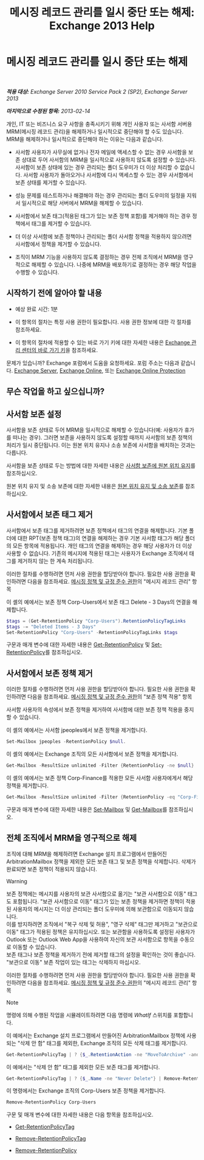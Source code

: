 ﻿---
title: '메시징 레코드 관리를 일시 중단 또는 해제: Exchange 2013 Help'
TOCTitle: 메시징 레코드 관리를 일시 중단 또는 해제
ms:assetid: 631191aa-3bba-4ebf-a727-c48ed2ebe176
ms:mtpsurl: https://technet.microsoft.com/ko-kr/library/Aa998580(v=EXCHG.150)
ms:contentKeyID: 52058086
ms.date: 05/22/2018
mtps_version: v=EXCHG.150
ms.translationtype: MT
---

# 메시징 레코드 관리를 일시 중단 또는 해제

 

_**적용 대상:** Exchange Server 2010 Service Pack 2 (SP2), Exchange Server 2013_

_**마지막으로 수정된 항목:** 2013-02-14_

개인, IT 또는 비즈니스 요구 사항을 충족시키기 위해 개인 사용자 또는 사서함 서버용 MRM(메시징 레코드 관리)을 해제하거나 일시적으로 중단해야 할 수도 있습니다. MRM을 해제하거나 일시적으로 중단해야 하는 이유는 다음과 같습니다.

  - 사서함 사용자가 사무실에 없거나 전자 메일에 액세스할 수 없는 경우 사서함을 보존 상대로 두어 사서함의 MRM을 일시적으로 사용하지 않도록 설정할 수 있습니다. 사서함이 보존 상태에 있는 경우 관리되는 폴더 도우미가 더 이상 처리할 수 없습니다. 사서함 사용자가 돌아오거나 사서함에 다시 액세스할 수 있는 경우 사서함에서 보존 상태를 제거할 수 있습니다.

  - 성능 문제를 테스트하거나 해결해야 하는 경우 관리되는 폴더 도우미의 일정을 지워서 일시적으로 해당 서버에서 MRM을 해제할 수 있습니다.

  - 사서함에서 보존 태그(적용된 태그가 있는 보존 정책 포함)를 제거해야 하는 경우 정책에서 태그를 제거할 수 있습니다.

  - 더 이상 사서함에 보존 정책이나 관리되는 폴더 사서함 정책을 적용하지 않으려면 사서함에서 정책을 제거할 수 있습니다.

  - 조직이 MRM 기능을 사용하지 않도록 결정하는 경우 전체 조직에서 MRM을 영구적으로 해제할 수 있습니다. 나중에 MRM을 배포하기로 결정하는 경우 해당 작업을 수행할 수 있습니다.

## 시작하기 전에 알아야 할 내용

  - 예상 완료 시간: 1분

  - 이 항목의 절차는 특정 사용 권한이 필요합니다. 사용 권한 정보에 대한 각 절차를 참조하세요.

  - 이 항목의 절차에 적용할 수 있는 바로 가기 키에 대한 자세한 내용은 [Exchange 관리 센터의 바로 가기 키](keyboard-shortcuts-in-the-exchange-admin-center-exchange-online-protection-help.md)을 참조하세요.

문제가 있습니까? Exchange 포럼에서 도움을 요청하세요. 포럼 주소는 다음과 같습니다. [Exchange Server](https://go.microsoft.com/fwlink/p/?linkid=60612), [Exchange Online](https://go.microsoft.com/fwlink/p/?linkid=267542), 또는 [Exchange Online Protection](https://go.microsoft.com/fwlink/p/?linkid=285351)

## 무슨 작업을 하고 싶으십니까?

## 사서함 보존 설정

사서함을 보존 상태로 두어 MRM을 일시적으로 해제할 수 있습니다(예: 사용자가 휴가를 떠나는 경우). 그러면 보존을 사용하지 않도록 설정할 때까지 사서함의 보존 정책의 처리가 일시 중단됩니다. 이는 원본 위치 유지나 소송 보존에 사서함을 배치하는 것과는 다릅니다.

사서함을 보존 상태로 두는 방법에 대한 자세한 내용은 [사서함 보존에 원본 위치 유지](https://docs.microsoft.com/ko-kr/exchange/security-and-compliance/messaging-records-management/mailbox-retention-hold)를 참조하십시오.

원본 위치 유지 및 소송 보존에 대한 자세한 내용은 [원본 위치 유지 및 소송 보존](https://docs.microsoft.com/ko-kr/exchange/security-and-compliance/in-place-and-litigation-holds)를 참조하십시오.

## 사서함에서 보존 태그 제거

사서함에서 보존 태그를 제거하려면 보존 정책에서 태그의 연결을 해제합니다. 기본 폴더에 대한 RPT(보존 정책 태그)의 연결을 해제하는 경우 기본 사서함 태그가 해당 폴더의 모든 항목에 적용됩니다. 개인 태그의 연결을 해제하는 경우 해당 사용자가 더 이상 사용할 수 없습니다. 기존의 메시지에 적용된 태그는 사용자가 Exchange 조직에서 태그를 제거하지 않는 한 계속 처리됩니다.

이러한 절차를 수행하려면 먼저 사용 권한을 할당받아야 합니다. 필요한 사용 권한을 확인하려면 다음을 참조하세요. [메시징 정책 및 규정 준수 권한](messaging-policy-and-compliance-permissions-exchange-2013-help.md)의 "메시지 레코드 관리" 항목

이 셸의 예에서는 보존 정책 Corp-Users에서 보존 태그 Delete - 3 Days의 연결을 해제합니다.

```powershell
$tags = (Get-RetentionPolicy "Corp-Users").RetentionPolicyTagLinks
$tags -= "Deleted Items - 3 Days"
Set-RetentionPolicy "Corp-Users" -RetentionPolicyTagLinks $tags
```

구문과 매개 변수에 대한 자세한 내용은 [Get-RetentionPolicy](https://technet.microsoft.com/ko-kr/library/dd298086\(v=exchg.150\)) 및 [Set-RetentionPolicy](https://technet.microsoft.com/ko-kr/library/dd335196\(v=exchg.150\))를 참조하십시오.

## 사서함에서 보존 정책 제거

이러한 절차를 수행하려면 먼저 사용 권한을 할당받아야 합니다. 필요한 사용 권한을 확인하려면 다음을 참조하세요. [메시징 정책 및 규정 준수 권한](messaging-policy-and-compliance-permissions-exchange-2013-help.md)의 "보존 정책 적용" 항목

사서함 사용자의 속성에서 보존 정책을 제거하여 사서함에 대한 보존 정책 적용을 중지할 수 있습니다.

이 셸의 예에서는 사서함 jpeoples에서 보존 정책을 제거합니다.

```powershell
Set-Mailbox jpeoples -RetentionPolicy $null.
```

이 셸의 예에서는 Exchange 조직의 모든 사서함에서 보존 정책을 제거합니다.

```powershell
Get-Mailbox -ResultSize unlimited -Filter {RetentionPolicy -ne $null} | Set-Mailbox -RetentionPolicy $null
```

이 셸의 예에서는 보존 정책 Corp-Finance를 적용한 모든 사서함 사용자에게서 해당 정책을 제거합니다.

```powershell
Get-Mailbox -ResultSize unlimited -Filter {RetentionPolicy -eq "Corp-Finance"} | Set-Mailbox -RetentionPolicy $null
```

구문과 매개 변수에 대한 자세한 내용은 [Set-Mailbox](https://technet.microsoft.com/ko-kr/library/bb123981\(v=exchg.150\)) 및 [Get-Mailbox](https://technet.microsoft.com/ko-kr/library/bb123685\(v=exchg.150\))를 참조하십시오.

## 전체 조직에서 MRM을 영구적으로 해제

조직에 대해 MRM을 해제하려면 Exchange 설치 프로그램에서 만들어진 ArbitrationMailbox 정책을 제외한 모든 보존 태그 및 보존 정책을 삭제합니다. 삭제가 완료되면 보존 정책이 적용되지 않습니다.


> [!WARNING]
> 보존 정책에는 메시지를 사용자의 보관 사서함으로 옮기는 "보관 사서함으로 이동" 태그도 포함됩니다. "보관 사서함으로 이동" 태그가 있는 보존 정책을 제거하면 정책이 적용된 사용자의 메시지는 더 이상 관리되는 폴더 도우미에 의해 보관함으로 이동되지 않습니다.<BR>이를 방지하려면 조직에서 "복구 삭제 및 허용", "영구 삭제" 태그만 제거하고 "보관으로 이동" 태그가 적용된 정책은 유지하십시오. 또는 보관함을 사용하도록 설정된 사용자가 Outlook 또는 Outlook Web App을 사용하여 자신의 보관 사서함으로 항목을 수동으로 이동할 수 있습니다.<BR>보존 태그나 보존 정책을 제거하기 전에 제거할 태그의 설정을 확인하는 것이 좋습니다. "보관으로 이동" 보존 작업이 있는 태그는 삭제하지 마십시오.



이러한 절차를 수행하려면 먼저 사용 권한을 할당받아야 합니다. 필요한 사용 권한을 확인하려면 다음을 참조하세요. [메시징 정책 및 규정 준수 권한](messaging-policy-and-compliance-permissions-exchange-2013-help.md)의 "메시지 레코드 관리" 항목


> [!NOTE]
> 명령에 의해 수행된 작업을 시뮬레이트하려면 다음 명령에 <EM>WhatIf</EM> 스위치를 포함합니다.



이 예에서는 Exchange 설치 프로그램에서 만들어진 ArbitrationMailbox 정책에 사용되는 "삭제 안 함" 태그를 제외한, Exchange 조직의 모든 삭제 태그를 제거합니다.

```powershell
Get-RetentionPolicyTag | ? {$_.RetentionAction -ne "MoveToArchive" -and $_.Name -ne "Never Delete"} | Remove-RetentionPolicyTag
```

이 예에서는 "삭제 안 함" 태그를 제외한 모든 보존 태그를 제거합니다.

```powershell
Get-RetentionPolicyTag | ? {$_.Name -ne "Never Delete"} | Remove-RetentionPolicyTag
```

이 명령에서는 Exchange 조직의 Corp-Users 보존 정책을 제거합니다.

```powershell
Remove-RetentionPolicy Corp-Users
```

구문 및 매개 변수에 대한 자세한 내용은 다음 항목을 참조하십시오.

  - [Get-RetentionPolicyTag](https://technet.microsoft.com/ko-kr/library/dd298009\(v=exchg.150\))

  - [Remove-RetentionPolicyTag](https://technet.microsoft.com/ko-kr/library/dd335092\(v=exchg.150\))

  - [Remove-RetentionPolicy](https://technet.microsoft.com/ko-kr/library/dd297962\(v=exchg.150\))

